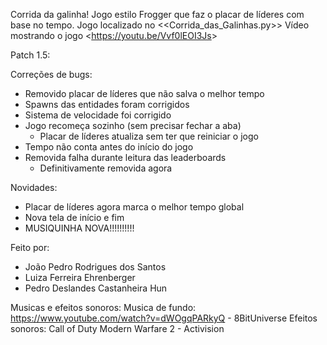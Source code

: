 Corrida da galinha!
Jogo estilo Frogger que faz o placar de líderes com base no tempo.
Jogo localizado no <<Corrida_das_Galinhas.py>>
Vídeo mostrando o jogo <<https://youtu.be/Vvf0lEOI3Js>>

Patch 1.5:


Correções de bugs:
- Removido placar de líderes que não salva o melhor tempo
- Spawns das entidades foram corrigidos 
- Sistema de velocidade foi corrigido
- Jogo recomeça sozinho (sem precisar fechar a aba)
  - Placar de líderes atualiza sem ter que reiniciar o jogo
- Tempo não conta antes do início do jogo
- Removida falha durante leitura das leaderboards
  - Definitivamente removida agora

Novidades:
- Placar de líderes agora marca o melhor tempo global
- Nova tela de início e fim
- MUSIQUINHA NOVA!!!!!!!!!!


Feito por:
- João Pedro Rodrigues dos Santos
- Luiza Ferreira Ehrenberger
- Pedro Deslandes Castanheira Hun


Musicas e efeitos sonoros:
Musica de fundo: https://www.youtube.com/watch?v=dWOgqPARkyQ - 8BitUniverse
Efeitos sonoros: Call of Duty Modern Warfare 2 - Activision

